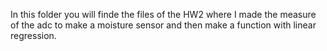 In this folder you will finde the files of the HW2 where I made the 
measure of the adc to make a moisture sensor and then make a function 
with linear regression.

